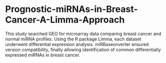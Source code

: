 # Prognostic-miRNAs-in-Breast-Cancer-A-Limma-Approach
 This study searched GEO for microarray data comparing breast cancer and normal miRNA profiles. Using the R package Limma, each dataset underwent differential expression analysis. miRBaseonverter ensured version compatibility, finally allowing identification of common differentially expressed miRNAs in breast cancer.

